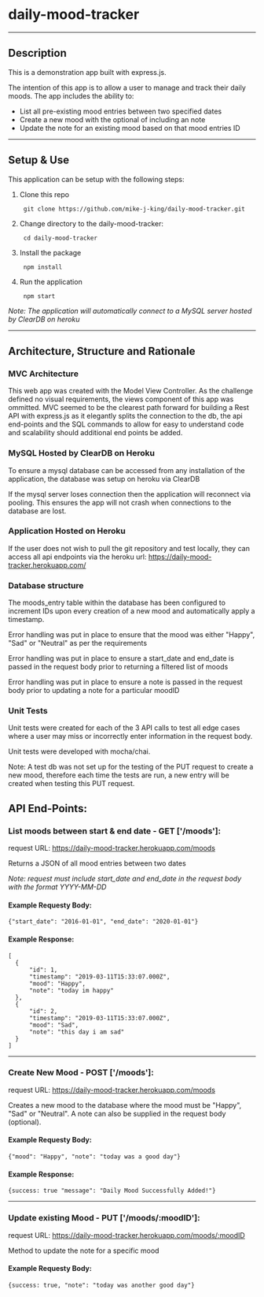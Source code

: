# daily-mood-tracker
___
## Description
This is a demonstration app built with express.js.

The intention of this app is to allow a user to manage and track their daily moods. The app includes the ability to:
- List all pre-existing mood entries between two specified dates
- Create a new mood with the optional of including an note
- Update the note for an existing mood based on that mood entries ID

___
## Setup & Use
This application can be setup with the following steps:
1. Clone this repo

        git clone https://github.com/mike-j-king/daily-mood-tracker.git   

2. Change directory to the daily-mood-tracker:
    
        cd daily-mood-tracker

3. Install the package

        npm install

4. Run the application
    
        npm start

*Note: The application will automatically connect to a MySQL server hosted by ClearDB on heroku*    
___
## Architecture, Structure and Rationale
### MVC Architecture
This web app was created with the Model View Controller. As the challenge defined no visual requirements, the views component of this app was ommitted. MVC seemed to be the clearest path forward for building a Rest API with express.js as it elegantly splits the connection to the db, the api end-points and the SQL commands to allow for easy to understand code and scalability should additional end points be added.

### MySQL Hosted by ClearDB on Heroku
To ensure a mysql database can be accessed from any installation of the application, the database was setup on heroku via ClearDB

If the mysql server loses connection then the application will reconnect via pooling. This ensures the app will not crash when connections to the database are lost.

### Application Hosted on Heroku
If the user does not wish to pull the git repository and test locally, they can access all api endpoints via the heroku url: https://daily-mood-tracker.herokuapp.com/

### Database structure
The moods_entry table within the database has been configured to increment IDs upon every creation of a new mood and automatically apply a timestamp.

Error handling was put in place to ensure that the mood was either "Happy", "Sad" or "Neutral" as per the requirements

Error handling was put in place to ensure a start_date and end_date is passed in the request body prior to returning a filtered list of moods

Error handling was put in place to ensure a note is passed in the request body prior to updating a note for a particular moodID

### Unit Tests

Unit tests were created for each of the 3 API calls to test all edge cases where a user may miss or incorrectly enter information in the request body.

Unit tests were developed with mocha/chai.

Note: A test db was not set up for the testing of the PUT request to create a new mood, therefore each time the tests are run, a new entry will be created when testing this PUT request.

## API End-Points:
### List moods between start & end date - GET ['/moods']:
request URL: https://daily-mood-tracker.herokuapp.com/moods

Returns a JSON of all mood entries between two dates

*Note: request must include start_date and end_date in the request body with the format YYYY-MM-DD*
#### Example Requesty Body:
    {"start_date": "2016-01-01", "end_date": "2020-01-01"}

#### Example Response:
    [
      {
          "id": 1,
          "timestamp": "2019-03-11T15:33:07.000Z",
          "mood": "Happy",
          "note": "today im happy"
      },
      {
          "id": 2,
          "timestamp": "2019-03-11T15:33:07.000Z",
          "mood": "Sad",
          "note": "this day i am sad"
      }
    ]

___
    
### Create New Mood - POST ['/moods']:
request URL: https://daily-mood-tracker.herokuapp.com/moods

Creates a new mood to the database where the mood must be "Happy", "Sad" or "Neutral". A note can also be supplied in the request body (optional).

#### Example Requesty Body:
    {"mood": "Happy", "note": "today was a good day"}

#### Example Response:
    {success: true "message": "Daily Mood Successfully Added!"}

___

### Update existing Mood - PUT ['/moods/:moodID']:
request URL: https://daily-mood-tracker.herokuapp.com/moods/:moodID

Method to update the note for a specific mood

#### Example Requesty Body:
    {success: true, "note": "today was another good day"}